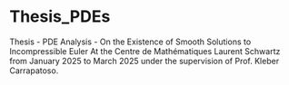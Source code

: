 # Thesis_PDEs
Thesis - PDE Analysis - On the Existence of Smooth Solutions to Incompressible Euler
At the Centre de Mathématiques Laurent Schwartz from January 2025 to March 2025 under the supervision of Prof. Kleber Carrapatoso.
